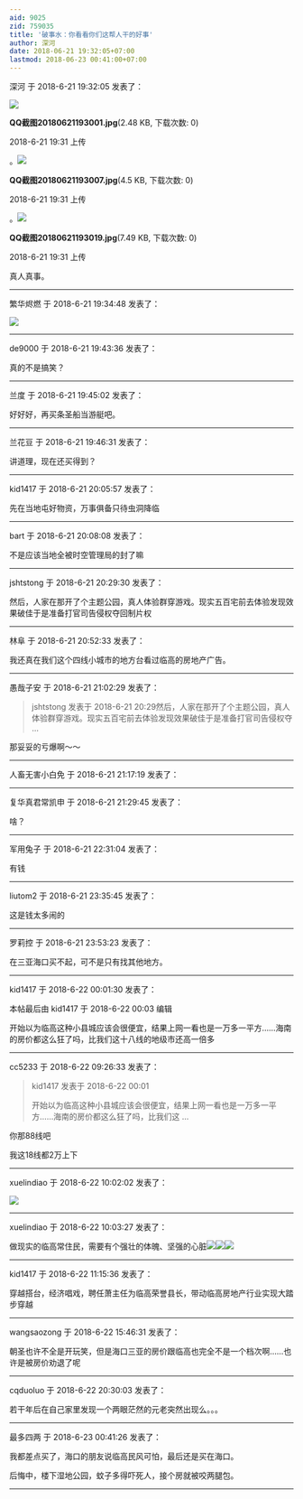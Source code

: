 ```yaml
---
aid: 9025
zid: 759035
title: '破事水：你看看你们这帮人干的好事'
author: 深河
date: 2018-06-21 19:32:05+07:00
lastmod: 2018-06-23 00:41:00+07:00
---
```


深河 于 2018-6-21 19:32:05 发表了：

![](https://cdn.jsdelivr.net/gh/lzjluzijie/beichao@main/img/193143rs5uxq12ulzqwzj7.jpg)



**QQ截图20180621193001.jpg**(2.48 KB, 下载次数: 0)



2018-6-21 19:31 上传



。![](https://cdn.jsdelivr.net/gh/lzjluzijie/beichao@main/img/193147qzkyji2xfjsm87tk.jpg)



**QQ截图20180621193007.jpg**(4.5 KB, 下载次数: 0)



2018-6-21 19:31 上传



。![](https://cdn.jsdelivr.net/gh/lzjluzijie/beichao@main/img/193151hpnj4mj4aeacz4ij.jpg)



**QQ截图20180621193019.jpg**(7.49 KB, 下载次数: 0)



2018-6-21 19:31 上传



真人真事。

---------

繁华烬燃 于 2018-6-21 19:34:48 发表了：

![](https://cdn.jsdelivr.net/gh/lzjluzijie/beichao@main/img/140550ijhxq2p1qu9qqh9p.png)

---------

de9000 于 2018-6-21 19:43:36 发表了：

真的不是搞笑？

---------

兰度 于 2018-6-21 19:45:02 发表了：

好好好，再买条圣船当游艇吧。

---------

兰花豆 于 2018-6-21 19:46:31 发表了：

讲道理，现在还买得到？

---------

kid1417 于 2018-6-21 20:05:57 发表了：

先在当地屯好物资，万事俱备只待虫洞降临

---------

bart 于 2018-6-21 20:08:08 发表了：

不是应该当地全被时空管理局的封了嘛

---------

jshtstong 于 2018-6-21 20:29:30 发表了：

然后，人家在那开了个主题公园，真人体验群穿游戏。现实五百宅前去体验发现效果破佳于是准备打官司告侵权夺回制片权

---------

林阜 于 2018-6-21 20:52:33 发表了：

我还真在我们这个四线小城市的地方台看过临高的房地产广告。

---------

愚哉子安 于 2018-6-21 21:02:29 发表了：

> jshtstong 发表于 2018-6-21 20:29然后，人家在那开了个主题公园，真人体验群穿游戏。现实五百宅前去体验发现效果破佳于是准备打官司告侵权夺 ...



那妥妥的亏爆啊～～

---------

人畜无害小白免 于 2018-6-21 21:17:19 发表了：



---------

复华真君常凯申 于 2018-6-21 21:29:45 发表了：

啥？

---------

军用兔子 于 2018-6-21 22:31:04 发表了：

有钱

---------

liutom2 于 2018-6-21 23:35:45 发表了：

这是钱太多闹的

---------

罗莉控 于 2018-6-21 23:53:23 发表了：

在三亚海口买不起，可不是只有找其他地方。

---------

kid1417 于 2018-6-22 00:01:30 发表了：

本帖最后由 kid1417 于 2018-6-22 00:03 编辑 

开始以为临高这种小县城应该会很便宜，结果上网一看也是一万多一平方……海南的房价都这么狂了吗，比我们这十八线的地级市还高一倍多

---------

cc5233 于 2018-6-22 09:26:33 发表了：

> kid1417 发表于 2018-6-22 00:01
> 
> 开始以为临高这种小县城应该会很便宜，结果上网一看也是一万多一平方……海南的房价都这么狂了吗，比我们这 ...



你那88线吧

我这18线都2万上下

---------

xuelindiao 于 2018-6-22 10:02:02 发表了：

![](https://cdn.jsdelivr.net/gh/lzjluzijie/beichao@main/img/100106f998uar5viqaivqr.jpg)

---------

xuelindiao 于 2018-6-22 10:03:27 发表了：

做现实的临高常住民，需要有个强壮的体魄、坚强的心脏![](https://cdn.jsdelivr.net/gh/lzjluzijie/beichao@main/img/100107kxuhtn1t1m1zrzvs.jpg)![](https://cdn.jsdelivr.net/gh/lzjluzijie/beichao@main/img/100107xxhu6u79h91z6xjj.jpg)![](https://cdn.jsdelivr.net/gh/lzjluzijie/beichao@main/img/100107qqjts9jjs0qgm3sm.jpg)

---------

kid1417 于 2018-6-22 11:15:36 发表了：

穿越搭台，经济唱戏，聘任萧主任为临高荣誉县长，带动临高房地产行业实现大踏步穿越

---------

wangsaozong 于 2018-6-22 15:46:31 发表了：

朝圣也许不全是开玩笑，但是海口三亚的房价跟临高也完全不是一个档次啊……也许是被房价劝退了呢

---------

cqduoluo 于 2018-6-22 20:30:03 发表了：

若干年后在自己家里发现一个两眼茫然的元老突然出现么。。。

---------

最多四两 于 2018-6-23 00:41:26 发表了：

我都差点买了，海口的朋友说临高民风可怕，最后还是买在海口。

后悔中，楼下湿地公园，蚊子多得吓死人，接个房就被咬两腿包。

---------

